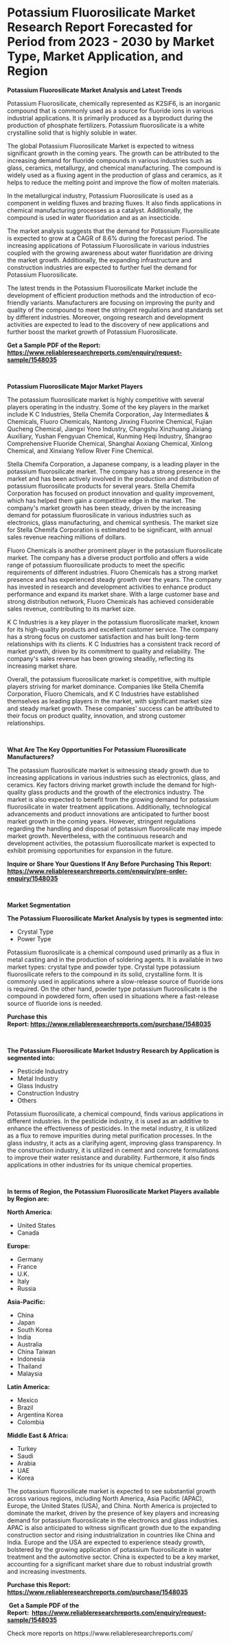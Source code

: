 <p><h1>Potassium Fluorosilicate Market Research Report Forecasted for Period from 2023 -  2030 by Market Type, Market Application, and Region</h1></p><p><strong>Potassium Fluorosilicate Market Analysis and Latest Trends</strong></p>
<p><p>Potassium Fluorosilicate, chemically represented as K2SiF6, is an inorganic compound that is commonly used as a source for fluoride ions in various industrial applications. It is primarily produced as a byproduct during the production of phosphate fertilizers. Potassium fluorosilicate is a white crystalline solid that is highly soluble in water.</p><p>The global Potassium Fluorosilicate Market is expected to witness significant growth in the coming years. The growth can be attributed to the increasing demand for fluoride compounds in various industries such as glass, ceramics, metallurgy, and chemical manufacturing. The compound is widely used as a fluxing agent in the production of glass and ceramics, as it helps to reduce the melting point and improve the flow of molten materials.</p><p>In the metallurgical industry, Potassium Fluorosilicate is used as a component in welding fluxes and brazing fluxes. It also finds applications in chemical manufacturing processes as a catalyst. Additionally, the compound is used in water fluoridation and as an insecticide.</p><p>The market analysis suggests that the demand for Potassium Fluorosilicate is expected to grow at a CAGR of 8.6% during the forecast period. The increasing applications of Potassium Fluorosilicate in various industries coupled with the growing awareness about water fluoridation are driving the market growth. Additionally, the expanding infrastructure and construction industries are expected to further fuel the demand for Potassium Fluorosilicate.</p><p>The latest trends in the Potassium Fluorosilicate Market include the development of efficient production methods and the introduction of eco-friendly variants. Manufacturers are focusing on improving the purity and quality of the compound to meet the stringent regulations and standards set by different industries. Moreover, ongoing research and development activities are expected to lead to the discovery of new applications and further boost the market growth of Potassium Fluorosilicate.</p></p>
<p><strong>Get a Sample PDF of the Report:&nbsp; <a href="https://www.reliableresearchreports.com/enquiry/request-sample/1548035">https://www.reliableresearchreports.com/enquiry/request-sample/1548035</a></strong></p>
<p>&nbsp;</p>
<p><strong>Potassium Fluorosilicate Major Market Players</strong></p>
<p><p>The potassium fluorosilicate market is highly competitive with several players operating in the industry. Some of the key players in the market include K C Industries, Stella Chemifa Corporation, Jay Intermediates & Chemicals, Fluoro Chemicals, Nantong Jinxing Fluorine Chemical, Fujian Qucheng Chemical, Jiangxi Yono Industry, Changshu Xinzhuang Jixiang Auxiliary, Yushan Fengyuan Chemical, Kunming Heqi Industry, Shangrao Comprehensive Fluoride Chemical, Shanghai Aoxiang Chemical, Xinlong Chemical, and Xinxiang Yellow River Fine Chemical.</p><p>Stella Chemifa Corporation, a Japanese company, is a leading player in the potassium fluorosilicate market. The company has a strong presence in the market and has been actively involved in the production and distribution of potassium fluorosilicate products for several years. Stella Chemifa Corporation has focused on product innovation and quality improvement, which has helped them gain a competitive edge in the market. The company's market growth has been steady, driven by the increasing demand for potassium fluorosilicate in various industries such as electronics, glass manufacturing, and chemical synthesis. The market size for Stella Chemifa Corporation is estimated to be significant, with annual sales revenue reaching millions of dollars.</p><p>Fluoro Chemicals is another prominent player in the potassium fluorosilicate market. The company has a diverse product portfolio and offers a wide range of potassium fluorosilicate products to meet the specific requirements of different industries. Fluoro Chemicals has a strong market presence and has experienced steady growth over the years. The company has invested in research and development activities to enhance product performance and expand its market share. With a large customer base and strong distribution network, Fluoro Chemicals has achieved considerable sales revenue, contributing to its market size.</p><p>K C Industries is a key player in the potassium fluorosilicate market, known for its high-quality products and excellent customer service. The company has a strong focus on customer satisfaction and has built long-term relationships with its clients. K C Industries has a consistent track record of market growth, driven by its commitment to quality and reliability. The company's sales revenue has been growing steadily, reflecting its increasing market share.</p><p>Overall, the potassium fluorosilicate market is competitive, with multiple players striving for market dominance. Companies like Stella Chemifa Corporation, Fluoro Chemicals, and K C Industries have established themselves as leading players in the market, with significant market size and steady market growth. These companies' success can be attributed to their focus on product quality, innovation, and strong customer relationships.</p></p>
<p>&nbsp;</p>
<p><strong>What Are The Key Opportunities For Potassium Fluorosilicate Manufacturers?</strong></p>
<p><p>The potassium fluorosilicate market is witnessing steady growth due to increasing applications in various industries such as electronics, glass, and ceramics. Key factors driving market growth include the demand for high-quality glass products and the growth of the electronics industry. The market is also expected to benefit from the growing demand for potassium fluorosilicate in water treatment applications. Additionally, technological advancements and product innovations are anticipated to further boost market growth in the coming years. However, stringent regulations regarding the handling and disposal of potassium fluorosilicate may impede market growth. Nevertheless, with the continuous research and development activities, the potassium fluorosilicate market is expected to exhibit promising opportunities for expansion in the future.</p></p>
<p><strong>Inquire or Share Your Questions If Any Before Purchasing This Report: <a href="https://www.reliableresearchreports.com/enquiry/pre-order-enquiry/1548035">https://www.reliableresearchreports.com/enquiry/pre-order-enquiry/1548035</a></strong></p>
<p>&nbsp;</p>
<p><strong>Market Segmentation</strong></p>
<p><strong>The Potassium Fluorosilicate Market Analysis by types is segmented into:</strong></p>
<p><ul><li>Crystal Type</li><li>Power Type</li></ul></p>
<p><p>Potassium fluorosilicate is a chemical compound used primarily as a flux in metal casting and in the production of soldering agents. It is available in two market types: crystal type and powder type. Crystal type potassium fluorosilicate refers to the compound in its solid, crystalline form. It is commonly used in applications where a slow-release source of fluoride ions is required. On the other hand, powder type potassium fluorosilicate is the compound in powdered form, often used in situations where a fast-release source of fluoride ions is needed.</p></p>
<p><strong>Purchase this Report:&nbsp;<a href="https://www.reliableresearchreports.com/purchase/1548035">https://www.reliableresearchreports.com/purchase/1548035</a></strong></p>
<p>&nbsp;</p>
<p><strong>The Potassium Fluorosilicate Market Industry Research by Application is segmented into:</strong></p>
<p><ul><li>Pesticide Industry</li><li>Metal Industry</li><li>Glass Industry</li><li>Construction Industry</li><li>Others</li></ul></p>
<p><p>Potassium fluorosilicate, a chemical compound, finds various applications in different industries. In the pesticide industry, it is used as an additive to enhance the effectiveness of pesticides. In the metal industry, it is utilized as a flux to remove impurities during metal purification processes. In the glass industry, it acts as a clarifying agent, improving glass transparency. In the construction industry, it is utilized in cement and concrete formulations to improve their water resistance and durability. Furthermore, it also finds applications in other industries for its unique chemical properties.</p></p>
<p>&nbsp;</p>
<p><strong>In terms of Region, the Potassium Fluorosilicate Market Players available by Region are:</strong></p>
<p>
    <p> <strong> North America: </strong>
        <ul>
            <li>United States</li>
            <li>Canada</li>
        </ul>
        </p> 
    <p> <strong> Europe: </strong>
        <ul>
            <li>Germany</li>
            <li>France</li>
            <li>U.K.</li>
            <li>Italy</li>
            <li>Russia</li>
        </ul>
        </p> 
    <p> <strong> Asia-Pacific: </strong>
        <ul>
            <li>China</li>
            <li>Japan</li>
            <li>South Korea</li>
            <li>India</li>
            <li>Australia</li>
            <li>China Taiwan</li>
            <li>Indonesia</li>
            <li>Thailand</li>
            <li>Malaysia</li>
        </ul>
        </p> 
    <p> <strong> Latin America: </strong>
        <ul>
            <li>Mexico</li>
            <li>Brazil</li>
            <li>Argentina Korea</li>
            <li>Colombia</li>
        </ul>
        </p> 
    <p> <strong> Middle East & Africa: </strong>
        <ul>
            <li>Turkey</li>
            <li>Saudi</li>
            <li>Arabia</li>
            <li>UAE</li>
            <li>Korea</li>
        </ul>
    </p>
    </p>
<p><p>The potassium fluorosilicate market is expected to see substantial growth across various regions, including North America, Asia Pacific (APAC), Europe, the United States (USA), and China. North America is projected to dominate the market, driven by the presence of key players and increasing demand for potassium fluorosilicate in the electronics and glass industries. APAC is also anticipated to witness significant growth due to the expanding construction sector and rising industrialization in countries like China and India. Europe and the USA are expected to experience steady growth, bolstered by the growing application of potassium fluorosilicate in water treatment and the automotive sector. China is expected to be a key market, accounting for a significant market share due to robust industrial growth and increasing investments.</p></p>
<p><strong>Purchase this Report: <a href="https://www.reliableresearchreports.com/purchase/1548035">https://www.reliableresearchreports.com/purchase/1548035</a></strong></p>
<p>&nbsp;<strong>Get a Sample PDF of the Report:&nbsp;&nbsp;<a href="https://www.reliableresearchreports.com/enquiry/request-sample/1548035">https://www.reliableresearchreports.com/enquiry/request-sample/1548035</a></strong></p>
<p><strong></strong></p>
<p>Check more reports on https://www.reliableresearchreports.com/</p>